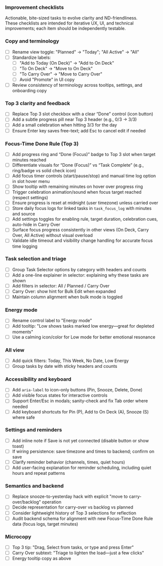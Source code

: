### Improvement checklists

Actionable, bite-sized tasks to evolve clarity and ND-friendliness.  
These checklists are intended for iterative UX, UI, and technical improvements; each item should be independently testable.

### Copy and terminology

- [ ] Rename view toggle: "Planned" → "Today"; "All Active" → "All"
- [ ] Standardize labels:
  - [ ] "Add to Today (On Deck)" → "Add to On Deck"
  - [ ] "To On Deck" → "Move to On Deck"
  - [ ] "To Carry Over" → "Move to Carry Over"
  - [ ] Avoid "Promote" in UI copy
- [ ] Review consistency of terminology across tooltips, settings, and onboarding copy

### Top 3 clarity and feedback

- [ ] Replace Top 3 slot checkbox with a clear “Done” control (icon button)
- [ ] Add a subtle progress pill near Top 3 header (e.g., 0/3 → 3/3)
- [ ] Add a small celebration when hitting 3/3 for the day
- [ ] Ensure Enter key saves free-text; add Esc to cancel edit if needed

### Focus-Time Done Rule (Top 3)

- [ ] Add progress ring and “Done (Focus)” badge to Top 3 slot when target minutes reached
- [ ] Differentiate visuals for “Done (Focus)” vs “Task Complete” (e.g., ring/badge vs solid check icon)
- [ ] Add focus timer controls (start/pause/stop) and manual time log option in slot hover menu
- [ ] Show tooltip with remaining minutes on hover over progress ring
- [ ] Trigger celebration animation/sound when focus target reached (respect settings)
- [ ] Ensure progress is reset at midnight (user timezone) unless carried over
- [ ] Store daily focus logs for linked tasks in `task_focus_log` with minutes and source
- [ ] Add settings toggles for enabling rule, target duration, celebration cues, auto-hide in Carry Over
- [ ] Surface focus progress consistently in other views (On Deck, Carry Over, All Active) without visual overload
- [ ] Validate idle timeout and visibility change handling for accurate focus time logging

### Task selection and triage

- [ ] Group Task Selector options by category with headers and counts
- [ ] Add a one-line explainer in selector: explaining why these tasks are shown
- [ ] Add filters in selector: All / Planned / Carry Over
- [ ] Carry Over: show hint for Bulk Edit when expanded
- [ ] Maintain column alignment when bulk mode is toggled

### Energy mode

- [ ] Rename control label to "Energy mode"
- [ ] Add tooltip: "Low shows tasks marked low energy—great for depleted moments"
- [ ] Use a calming icon/color for Low mode for better emotional resonance

### All view

- [ ] Add quick filters: Today, This Week, No Date, Low Energy
- [ ] Group tasks by date with sticky headers and counts

### Accessibility and keyboard

- [ ] Add `aria-label` to icon-only buttons (Pin, Snooze, Delete, Done)
- [ ] Add visible focus states for interactive controls
- [ ] Support Enter/Esc in modals; sanity-check and fix Tab order where needed
- [ ] Add keyboard shortcuts for Pin (P), Add to On Deck (A), Snooze (S) where safe

### Settings and reminders

- [ ] Add inline note if Save is not yet connected (disable button or show toast)
- [ ] If wiring persistence: save timezone and times to backend; confirm on save
- [ ] Clarify reminder behavior (channels, times, quiet hours)
- [ ] Add user-facing explanation for reminder scheduling, including quiet hours and repeat patterns

### Semantics and backend

- [ ] Replace snooze-to-yesterday hack with explicit "move to carry-over/backlog" operation
- [ ] Decide representation for carry-over vs backlog vs planned
- [ ] Consider lightweight history of Top 3 selections for reflection
- [ ] Audit backend schema for alignment with new Focus-Time Done Rule data (focus logs, target minutes)

### Microcopy

- [ ] Top 3 tip: "Drag, Select from tasks, or type and press Enter"
- [ ] Carry Over subtext: "Triage to lighten the load—just a few clicks"
- [ ] Energy tooltip copy as above
